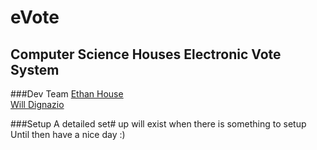 eVote
=====

Computer Science Houses Electronic Vote System
-----

###Dev Team
[Ethan House](https://github.com/ehouse)<br />
[Will Dignazio](https://github.com/WillDignazio)<br />

###Setup
A detailed set# up will exist when there is something to setup<br />
Until then have a nice day :)<br />
